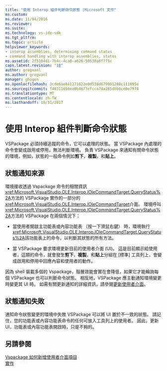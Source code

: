 ```yaml
---
title: "使用 Interop 組件判斷命令狀態 |Microsoft 文件"
ms.custom: 
ms.date: 11/04/2016
ms.reviewer: 
ms.suite: 
ms.technology: vs-ide-sdk
ms.tgt_pltfrm: 
ms.topic: article
helpviewer_keywords:
- interop assemblies, determining command status
- command handling with interop assemblies, status
ms.assetid: 2f5104d1-7b4c-4ca0-a626-50530a8f7f5c
caps.latest.revision: "18"
author: gregvanl
ms.author: gregvanl
manager: ghogen
ms.openlocfilehash: 3cde6ae841271622e0d538d679991288c111095e
ms.sourcegitcommit: f40311056ea0b4677efcca74a285dbb0ce0e7974
ms.translationtype: MT
ms.contentlocale: zh-TW
ms.lasthandoff: 10/31/2017
---
```

# <a name="determining-command-status-by-using-interop-assemblies"></a>使用 Interop 組件判斷命令狀態
VSPackage 必須持續追蹤的命令，它可以處理的狀態。 當 VSPackage 內處理的命令會變成啟用或停用，無法判斷環境。 負責 VSPackage 來通知有關命令狀態的環境，例如，狀態的一般命令例如**剪下**，**複製**，和**貼上**。  
  
## <a name="status-notification-sources"></a>狀態通知來源  
 環境接收透過 Vspackage 命令的相關資訊<xref:Microsoft.VisualStudio.OLE.Interop.IOleCommandTarget.QueryStatus%2A>方法的 VSPackage 實作的一部分的<xref:Microsoft.VisualStudio.OLE.Interop.IOleCommandTarget>介面。 環境呼叫<xref:Microsoft.VisualStudio.OLE.Interop.IOleCommandTarget.QueryStatus%2A>方法的 VSPackage 在兩個情況下：  
  
-   當使用者開啟主功能表或內容功能表 （按一下滑鼠右鍵） 時，環境執行<xref:Microsoft.VisualStudio.OLE.Interop.IOleCommandTarget.QueryStatus%2A>該功能表上的命令，以判斷其狀態的所有方法。  
  
-   當 VSPackage 要求環境更新目前的使用者介面 (UI)。 這是目前顯示給使用者，這類的命令，就會發生**剪下**，**複製**，和**貼上**分組在 [標準] 工具列上，會變成啟用和停用中回應內容和使用者的動作。  
  
 因為 shell 裝載多個的 Vspackage，殼層效能會實在會降低，如果它才能輪詢每個 VSPackage 也可以判斷命令狀態。 相反地，VSPackage 應主動通知環境變更時變更其 UI 時。 如需有關更新通知的詳細資訊，請參閱[更新使用者介面](../../extensibility/updating-the-user-interface.md)。  
  
## <a name="status-notification-failure"></a>狀態通知失敗  
 通知命令狀態變更的環境中失敗 VSPackage 可以將 UI 置於不一致的狀態。 請記住，您的功能表或內容功能表命令的任何可放入工具列上的使用者。 因此，更新 UI，功能表或內容功能表開啟時，只是不夠的。  
  
## <a name="see-also"></a>另請參閱  
 [Vspackage 如何新增使用者介面項目](../../extensibility/internals/how-vspackages-add-user-interface-elements.md)   
 [實作](../../extensibility/internals/command-implementation.md)